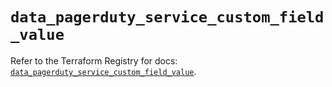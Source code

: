 # `data_pagerduty_service_custom_field_value`

Refer to the Terraform Registry for docs: [`data_pagerduty_service_custom_field_value`](https://registry.terraform.io/providers/pagerduty/pagerduty/3.27.2/docs/data-sources/service_custom_field_value).
